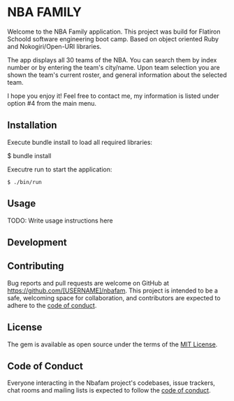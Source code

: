# NBA FAMILY

Welcome to the NBA Family application. This project was build for Flatiron Schoold software engineering boot camp. Based on object oriented Ruby and Nokogiri/Open-URI libraries.

The app displays all 30 teams of the NBA. You can search them by index number or by entering the team's city/name. Upon team selection you are shown the team's current roster, and general information about the selected team.

I hope you enjoy it! Feel free to contact me, my information is listed under option #4 from the main menu.

## Installation

Execute bundle install to load all required libraries:

   $ bundle install

Executre run to start the application:

    $ ./bin/run

## Usage

TODO: Write usage instructions here

## Development


## Contributing

Bug reports and pull requests are welcome on GitHub at https://github.com/[USERNAME]/nbafam. This project is intended to be a safe, welcoming space for collaboration, and contributors are expected to adhere to the [code of conduct](https://github.com/[USERNAME]/nbafam/blob/master/CODE_OF_CONDUCT.md).


## License

The gem is available as open source under the terms of the [MIT License](https://opensource.org/licenses/MIT).

## Code of Conduct

Everyone interacting in the Nbafam project's codebases, issue trackers, chat rooms and mailing lists is expected to follow the [code of conduct](https://github.com/[USERNAME]/nbafam/blob/master/CODE_OF_CONDUCT.md).
